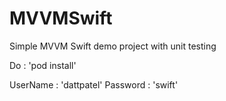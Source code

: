 # MVVMSwift
Simple MVVM Swift demo project with unit testing


Do : 'pod install'

UserName : 'dattpatel'
Password : 'swift'
